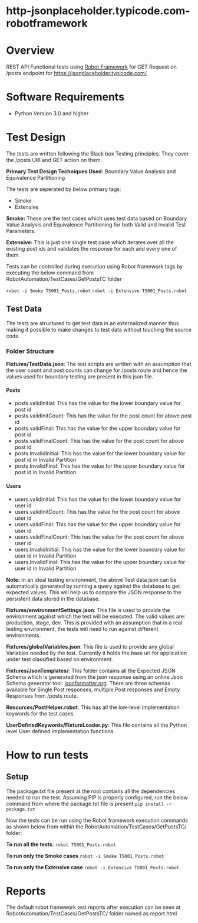 # http-jsonplaceholder.typicode.com-robotframework
# Overview
REST API Functional tests using [Robot Framework](http://robotframework.org "Robot Framework") for GET Request on /posts endpoint for https://jsonplaceholder.typicode.com/

# Software Requirements
- Python Version 3.0 and higher

# Test Design
The tests are written following the Black box Testing principles. They cover the /posts URI and GET action on them. 

**Primary Test Design Techniques Used:** Boundary Value Analysis and Equivalence Partitioning

The tests are seperated by below primary tags:
- Smoke
- Extensive

**Smoke:** These are the test cases which uses test data based on Boundary Value Analysis and Equivalence Partitioning for both Valid and Invalid Test Parameters.

**Extensive:** This is just one single test case which iterates over all the existing post ids and validates the response for each and every one of them.

Tests can be controlled during execution using Robot framework tags by executing the below command from RobotAutomation/TestCases/GetPostsTC folder

`robot -i Smoke TS001_Posts.robot`
`robot -i Extensive TS001_Posts.robot`

## Test Data
The tests are structured to get test data in an externalized manner thus making it possible to make changes to test data without touching the source code.

### Folder Structure
**Fixtures/TestData.json**: The test scripts are written with an assumption that the user count and post counts can change for /posts route and hence the values used for boundary testing are present in this json file.
#### Posts
- posts.validInitial: This has the value for the lower boundary value for post id
- posts.validInitCount: This has the value for the post count for above post id
- posts.validFinal: This has the value for the upper boundary value for post id
- posts.validFinalCount: This has the value for the post count for above post id
- posts.InvalidInitial: This has the value for the lower boundary value for post id in Invalid Partition
- posts.InvalidFinal: This has the value for the upper boundary value for post id in Invalid Partition

#### Users
- users.validInitial: This has the value for the lower boundary value for user id
- users.validInitCount: This has the value for the post count for above user id
- users.validFinal: This has the value for the upper boundary value for user id
- users.validFinalCount: This has the value for the post count for above user id
- users.InvalidInitial: This has the value for the lower boundary value for user id in Invalid Partition
- users.InvalidFinal: This has the value for the upper boundary value for user id in Invalid Partition

**Note:** In an ideal testing environment, the above Test data json can be automatically generated by running a query against the database to get expected values. This will help us to compare the JSON response to the persistent data stored in the database.

**Fixtures/environmentSettings.json**: This file is used to provide the environment against which the test will be executed. The valid values are: production, stage, dev. This is provided with an assumption that in a real testing environment, the tests will need to run against different environments.

**Fixtures/globalVariables.json**: This file is used to provide any global Variables needed by the test. Currently it holds the base url for application under test classified based on environment.

**Fixtures/JsonTemplates/**: This folder contains all the Expected JSON Schema which is generated from the json response using an online Json Schema generator tool: [jsonformatter.org](http://jsonformatter.org "jsonformatter.org"). There are three schemas available for Single Post responses, multiple Post responses and Empty Responses from /posts route.

**Resources/PostHelper.robot**: This has all the low-level implementation keywords for the test cases

**UserDefinedKeywords/FixtureLoader.py**: This file contains all the Python level User defined implementation functions.

# How to run tests
## Setup
The package.txt file present at the root contains all the dependencies needed to run the test. Assuming PIP is properly configured, run the below command from where the package.txt file is present
`pip install -r package.txt`

Now the tests can be run using the Robot framework execution commands as shown below from within the RobotAutomation/TestCases/GetPostsTC/ folder:

**To run all the tests**:
`robot TS001_Posts.robot`

**To run only the Smoke cases**
`robot -i Smoke TS001_Posts.robot`

**To run only the Extensive case**
`robot -i Extensive TS001_Posts.robot`

# Reports
The default robot framework test reports after execution can be seen at RobotAutomation/TestCases/GetPostsTC/ folder named as report.html

